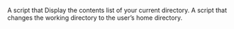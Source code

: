 A script that Display the contents list of your current directory.
A script that changes the working directory to the user’s home directory.   
